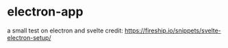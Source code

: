 # electron-app
a small test on electron and svelte credit: https://fireship.io/snippets/svelte-electron-setup/
